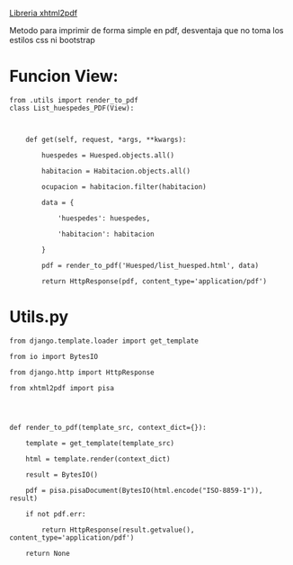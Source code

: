 
[Libreria xhtml2pdf](https://xhtml2pdf.readthedocs.io/en/latest/index.html)

Metodo para imprimir de forma simple en pdf, desventaja que no toma los estilos css ni bootstrap


# Funcion View:
	from .utils import render_to_pdf
	class List_huespedes_PDF(View):
	
	  
	
	    def get(self, request, *args, **kwargs):
	
	        huespedes = Huesped.objects.all()
	
	        habitacion = Habitacion.objects.all()
	
	        ocupacion = habitacion.filter(habitacion)
	
	        data = {
	
	            'huespedes': huespedes,
	
	            'habitacion': habitacion
	
	        }
	
	        pdf = render_to_pdf('Huesped/list_huesped.html', data)
	
	        return HttpResponse(pdf, content_type='application/pdf')

# Utils.py 
	
	from django.template.loader import get_template
	
	from io import BytesIO
	
	from django.http import HttpResponse
	
	from xhtml2pdf import pisa
	
	  
	  
	
	def render_to_pdf(template_src, context_dict={}):
	
	    template = get_template(template_src)
	
	    html = template.render(context_dict)
	
	    result = BytesIO()
	
	    pdf = pisa.pisaDocument(BytesIO(html.encode("ISO-8859-1")), result)
	
	    if not pdf.err:
	
	        return HttpResponse(result.getvalue(), content_type='application/pdf')
	
	    return None